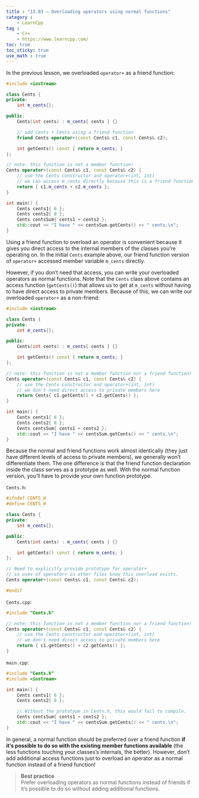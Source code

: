 ```yaml
---
title : "13.03 — Overloading operators using normal functions"
category :
    - LearnCpp
tag : 
    - C++
    - https://www.learncpp.com/
toc: true  
toc_sticky: true 
use_math : true
---
```



In the previous lesson, we overloaded `operator+` as a friend function:

```c++
#include <iostream>

class Cents {
private:
    int m_cents{};

public:
    Cents(int cents) : m_cents{ cents } {}

    // add Cents + Cents using a friend function
    friend Cents operator+(const Cents& c1, const Cents& c2);

    int getCents() const { return m_cents; }
};

// note: this function is not a member function!
Cents operator+(const Cents& c1, const Cents& c2) {
    // use the Cents constructor and operator+(int, int)
    // we can access m_cents directly because this is a friend function
    return { c1.m_cents + c2.m_cents };
}

int main() {
    Cents cents1{ 6 };
    Cents cents2{ 8 };
    Cents centsSum{ cents1 + cents2 };
    std::cout << "I have " << centsSum.getCents() << " cents.\n";
}
```

Using a friend function to overload an operator is convenient because it gives you direct access to the internal members of the classes you’re operating on. In the initial `Cents` example above, our friend function version of `operator+` accessed member variable `m_cents` directly.

However, if you don’t need that access, you can write your overloaded operators as normal functions. Note that the `Cents` class above contains an access function (`getCents()`) that allows us to get at `m_cents` without having to have direct access to private members. Because of this, we can write our overloaded `operator+` as a non-friend:

```c++
#include <iostream>

class Cents {
private:
    int m_cents{};

public:
    Cents(int cents) : m_cents{ cents } {}

    int getCents() const { return m_cents; }
};

// note: this function is not a member function nor a friend function!
Cents operator+(const Cents& c1, const Cents& c2) {
    // use the Cents constructor and operator+(int, int)
    // we don't need direct access to private members here
    return Cents{ c1.getCents() + c2.getCents() };
}

int main() {
    Cents cents1{ 6 };
    Cents cents2{ 8 };
    Cents centsSum{ cents1 + cents2 };
    std::cout << "I have " << centsSum.getCents() << " cents.\n";
}
```

Because the normal and friend functions work almost identically (they just have different levels of access to private members), we generally won’t differentiate them. The one difference is that the friend function declaration inside the class serves as a prototype as well. With the normal function version, you’ll have to provide your own function prototype.

`Cents.h`:

```c++
#ifndef CENTS_H
#define CENTS_H

class Cents {
private:
    int m_cents{};

public:
    Cents(int cents) : m_cents{ cents } {}

    int getCents() const { return m_cents; }
};

// Need to explicitly provide prototype for operator+
// so uses of operator+ in other files know this overload exists.
Cents operator+(const Cents& c1, const Cents& c2);

#endif
```

`Cents.cpp`:

```c++
#include "Cents.h"

// note: this function is not a member function nor a friend function!
Cents operator+(const Cents& c1, const Cents& c2) {
    // use the Cents constructor and operator+(int, int)
    // we don't need direct access to private members here
    return { c1.getCents() + c2.getCents() };
}
```

`main.cpp`:

```c++
#include "Cents.h"
#include <iostream>

int main() {
    Cents cents1{ 6 };
    Cents cents2{ 8 };

    // Without the prototype in Cents.h, this would fail to compile.
    Cents centsSum{ cents1 + cents2 }; 
    std::cout << "I have " << centsSum.getCents() << " cents.\n";
}
```

In general, a normal function should be preferred over a friend function **if it’s possible to do so with the existing member functions available** (the less functions touching your classes’s internals, the better). However, don’t add additional access functions just to overload an operator as a normal function instead of a friend function!

>**Best practice**  
Prefer overloading operators as normal functions instead of friends if it’s possible to do so without adding additional functions.